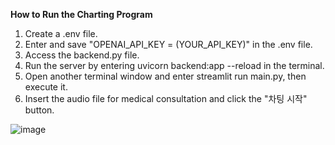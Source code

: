 **How to Run the Charting Program**
1. Create a .env file.
2. Enter and save "OPENAI_API_KEY = (YOUR_API_KEY)" in the .env file.
3. Access the backend.py file.
4. Run the server by entering uvicorn backend:app --reload in the terminal.
5. Open another terminal window and enter streamlit run main.py, then execute it.
6. Insert the audio file for medical consultation and click the "차팅 시작" button.

![image](https://github.com/DsJulie1/project_charting_ai/assets/84252864/87873ba7-8dea-4104-a582-759977ddaa1c)
